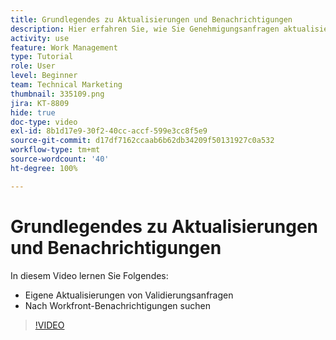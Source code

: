 ```yaml
---
title: Grundlegendes zu Aktualisierungen und Benachrichtigungen
description: Hier erfahren Sie, wie Sie Genehmigungsanfragen aktualisieren und Ihre Benachrichtigungen in Workfront finden.
activity: use
feature: Work Management
type: Tutorial
role: User
level: Beginner
team: Technical Marketing
thumbnail: 335109.png
jira: KT-8809
hide: true
doc-type: video
exl-id: 8b1d17e9-30f2-40cc-accf-599e3cc8f5e9
source-git-commit: d17df7162ccaab6b62db34209f50131927c0a532
workflow-type: tm+mt
source-wordcount: '40'
ht-degree: 100%

---
```


# Grundlegendes zu Aktualisierungen und Benachrichtigungen

In diesem Video lernen Sie Folgendes:

* Eigene Aktualisierungen von Validierungsanfragen
* Nach Workfront-Benachrichtigungen suchen

>[!VIDEO](https://video.tv.adobe.com/v/335109/?quality=12&learn=on&enablevpops)

<!---
learn more URLS
Tag others on updates
Update work
--->
